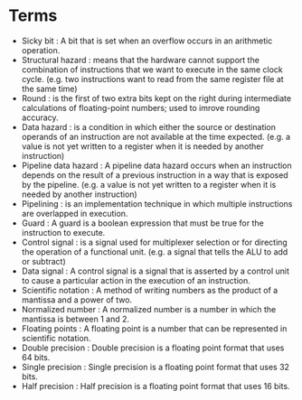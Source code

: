 # Terms

- Sicky bit 
:  A bit that is set when an overflow occurs in an arithmetic operation.
- Structural hazard 
:  means that the hardware cannot support the combination of instructions that we want to execute in the same clock cycle. (e.g. two instructions want to read from the same register file at the same time)
- Round 
:  is the first of two extra bits kept on the right during intermediate calculations of floating-point numbers; used to imrove rounding accuracy.
- Data hazard 
:  is a condition in which either the source or destination operands of an instruction are not available at the time expected. (e.g. a value is not yet written to a register when it is needed by another instruction)
- Pipeline data hazard 
:  A pipeline data hazard occurs when an instruction depends on the result of a previous instruction in a way that is exposed by the pipeline. (e.g. a value is not yet written to a register when it is needed by another instruction)
- Pipelining 
:  is an implementation technique in which multiple instructions are overlapped in execution.
- Guard
:  A guard is a boolean expression that must be true for the instruction to execute.
- Control signal 
:  is a signal used for multiplexer selection or for directing the operation of a functional unit. (e.g. a signal that tells the ALU to add or subtract)
- Data signal 
:  A control signal is a signal that is asserted by a control unit to cause a particular action in the execution of an instruction.
- Scientific notation 
:  A method of writing numbers as the product of a mantissa and a power of two.
- Normalized number 
:  A normalized number is a number in which the mantissa is between 1 and 2.
- Floating points 
:  A floating point is a number that can be represented in scientific notation.
- Double precision 
:  Double precision is a floating point format that uses 64 bits.
- Single precision
:  Single precision is a floating point format that uses 32 bits.
- Half precision
:  Half precision is a floating point format that uses 16 bits.

